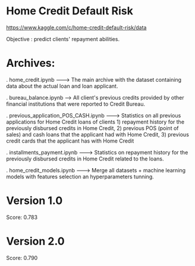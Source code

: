 # Home Credit Default Risk
https://www.kaggle.com/c/home-credit-default-risk/data

Objective : predict clients' repayment abilities.

# Archives:
. home_credit.ipynb ---> The main archive with the dataset containing data about the actual loan and loan applicant.

. bureau_balance.ipynb --> All client's previous credits provided by other financial institutions that were reported to Credit Bureau.

. previous_application_POS_CASH.ipynb ---> Statistics on all previous applications for Home Credit loans of clients 1) repayment history for the previously disbursed credits in Home Credit, 2) previous POS (point of sales) and cash loans that the applicant had with Home Credit, 3) previous credit cards that the applicant has with Home Credit

. installments_payment.ipynb ---> Statistics on repayment history for the previously disbursed credits in Home Credit related to the loans.

. home_credit_models.ipynb ---> Merge all datasets + machine learning models with features selection an hyperparameters tunning.

# Version 1.0
Score: 0.783

# Version 2.0
Score: 0.790
